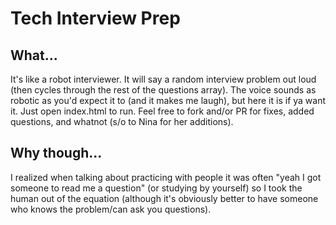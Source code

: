 # Tech Interview Prep

## What...
It's like a robot interviewer. It will say a random interview problem out loud (then cycles through the rest of the questions array). The voice sounds as robotic as you'd expect it to (and it makes me laugh), but here it is if ya want it. Just open index.html to run. Feel free to fork and/or PR for fixes, added questions, and whatnot (s/o to Nina for her additions). 

## Why though...
I realized when talking about practicing with people it was often "yeah I got someone to read me a question" (or studying by yourself) so I took the human out of the equation (although it's obviously better to have someone who knows the problem/can ask you questions).
